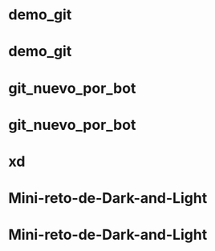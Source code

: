 # demo_git
# demo_git
# git_nuevo_por_bot
# git_nuevo_por_bot
# xd
# Mini-reto-de-Dark-and-Light
# Mini-reto-de-Dark-and-Light
